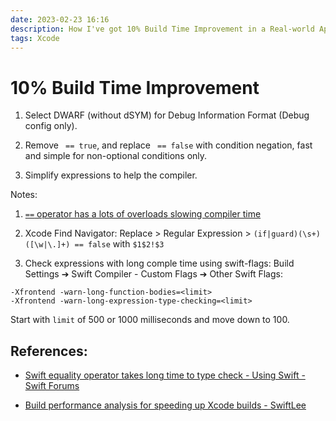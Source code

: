 ```yaml
---
date: 2023-02-23 16:16
description: How I've got 10% Build Time Improvement in a Real-world App
tags: Xcode
---
```

# 10% Build Time Improvement

1. Select DWARF (without dSYM) for Debug Information Format (Debug config only).

2. Remove ` == true`, and replace ` == false` with condition negation, fast and simple for non-optional conditions only.

3. Simplify expressions to help the compiler.

Notes:

1. [`==` operator has a lots of overloads slowing compiler time](https://forums.swift.org/t/swift-equality-operator-takes-long-time-to-type-check/41226/9)

2. Xcode Find Navigator: Replace > Regular Expression > `(if|guard)(\s+)([\w|\.]+) == false` with `$1$2!$3`

3. Check expressions with long comple time using swift-flags: Build Settings ➔ Swift Compiler - Custom Flags ➔ Other Swift Flags:
```
-Xfrontend -warn-long-function-bodies=<limit>
-Xfrontend -warn-long-expression-type-checking=<limit>
```
Start with `limit` of 500 or 1000 milliseconds and move down to 100.

## References:

- [Swift equality operator takes long time to type check - Using Swift - Swift Forums](https://forums.swift.org/t/swift-equality-operator-takes-long-time-to-type-check/41226/9)

- [Build performance analysis for speeding up Xcode builds - SwiftLee](https://www.avanderlee.com/optimization/analysing-build-performance-xcode/)
